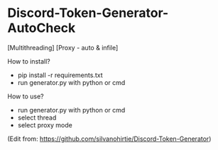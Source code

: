 # Discord-Token-Generator-AutoCheck
[Multithreading] [Proxy - auto &amp; infile]


How to install?
 - pip install -r requirements.txt
 - run generator.py with python or cmd


How to use?
 - run generator.py with python or cmd
 - select thread
 - select proxy mode

(Edit from: https://github.com/silvanohirtie/Discord-Token-Generator)
